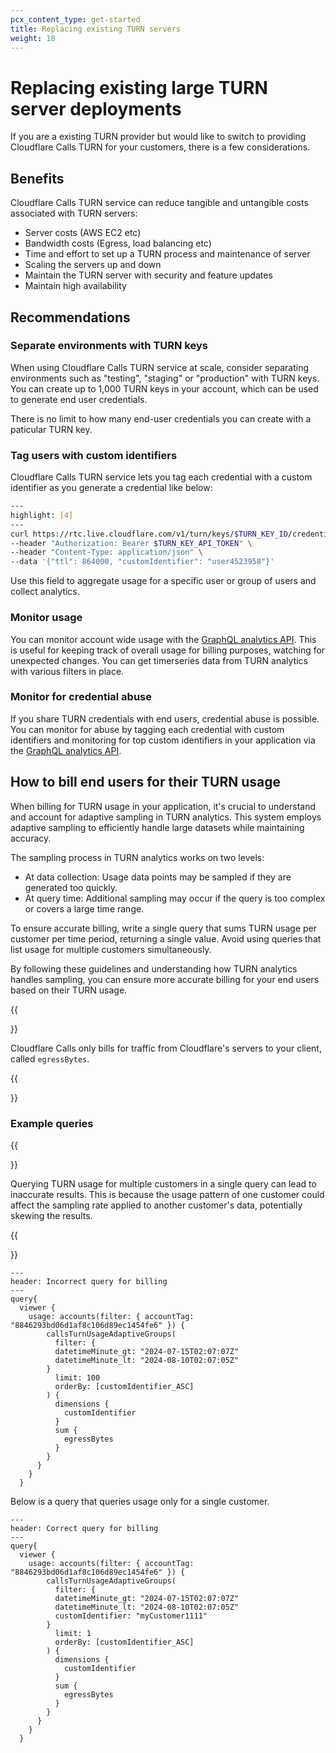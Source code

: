 ```yaml
---
pcx_content_type: get-started
title: Replacing existing TURN servers
weight: 18
---
```


# Replacing existing large TURN server deployments

If you are a existing TURN provider but would like to switch to providing Cloudflare Calls TURN for your customers, there is a few considerations.

## Benefits

Cloudflare Calls TURN service can reduce tangible and untangible costs associated with TURN servers:
- Server costs (AWS EC2 etc)
- Bandwidth costs (Egress, load balancing etc)
- Time and effort to set up a TURN process and maintenance of server
- Scaling the servers up and down
- Maintain the TURN server with security and feature updates
- Maintain high availability

## Recommendations

### Separate environments with TURN keys

When using Cloudflare Calls TURN service at scale, consider separating environments such as "testing", "staging" or "production" with TURN keys. You can create up to 1,000 TURN keys in your account, which can be used to generate end user credentials.

There is no limit to how many end-user credentials you can create with a paticular TURN key.

### Tag users with custom identifiers

Cloudflare Calls TURN service lets you tag each credential with a custom identifier as you generate a credential like below:

```bash
---
highlight: [4]
---
curl https://rtc.live.cloudflare.com/v1/turn/keys/$TURN_KEY_ID/credentials/generate \
--header "Authorization: Bearer $TURN_KEY_API_TOKEN" \
--header "Content-Type: application/json" \
--data '{"ttl": 864000, "customIdentifier": "user4523958"}'
```

Use this field to aggregate usage for a specific user or group of users and collect analytics.

### Monitor usage

You can monitor account wide usage with the [GraphQL analytics API](/calls/turn/analytics/). This is useful for keeping track of overall usage for billing purposes, watching for unexpected changes. You can get timerseries data from TURN analytics with various filters in place.

### Monitor for credential abuse

If you share TURN credentials with end users, credential abuse is possible. You can monitor for abuse by tagging each credential with custom identifiers and monitoring for top custom identifiers in your application via the [GraphQL analytics API](/calls/turn/analytics/).

## How to bill end users for their TURN usage

When billing for TURN usage in your application, it's crucial to understand and account for adaptive sampling in TURN analytics. This system employs adaptive sampling to efficiently handle large datasets while maintaining accuracy.

The sampling process in TURN analytics works on two levels:

- At data collection: Usage data points may be sampled if they are generated too quickly.
- At query time: Additional sampling may occur if the query is too complex or covers a large time range.

To ensure accurate billing, write a single query that sums TURN usage per customer per time period, returning a single value. Avoid using queries that list usage for multiple customers simultaneously.


By following these guidelines and understanding how TURN analytics handles sampling, you can ensure more accurate billing for your end users based on their TURN usage.

{{<Aside type="note">}}

Cloudflare Calls only bills for traffic from Cloudflare's servers to your client, called `egressBytes`.

{{</Aside>}}


### Example queries


{{<Aside type="warning" header="Incorrect approach example">}}

Querying TURN usage for multiple customers in a single query can lead to inaccurate results. This is because the usage pattern of one customer could affect the sampling rate applied to another customer's data, potentially skewing the results.

{{</Aside>}}

```
---
header: Incorrect query for billing
---
query{
  viewer {
    usage: accounts(filter: { accountTag: "8846293bd06d1af8c106d89ec1454fe6" }) {
        callsTurnUsageAdaptiveGroups(
          filter: {
          datetimeMinute_gt: "2024-07-15T02:07:07Z"
          datetimeMinute_lt: "2024-08-10T02:07:05Z"
        }
          limit: 100
          orderBy: [customIdentifier_ASC]
        ) {
          dimensions {
            customIdentifier
          }
          sum {
            egressBytes
          }
        }
      }
    }
  }
```

Below is a query that queries usage only for a single customer.

```
---
header: Correct query for billing
---
query{
  viewer {
    usage: accounts(filter: { accountTag: "8846293bd06d1af8c106d89ec1454fe6" }) {
        callsTurnUsageAdaptiveGroups(
          filter: {
          datetimeMinute_gt: "2024-07-15T02:07:07Z"
          datetimeMinute_lt: "2024-08-10T02:07:05Z"
          customIdentifier: "myCustomer1111"
        }
          limit: 1
          orderBy: [customIdentifier_ASC]
        ) {
          dimensions {
            customIdentifier
          }
          sum {
            egressBytes
          }
        }
      }
    }
  }

```